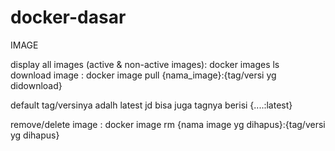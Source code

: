 # docker-dasar
IMAGE

display all images (active & non-active images): docker images ls
<br>
download image : docker image pull {nama_image}:{tag/versi yg didownload}<br>

default tag/versinya adalh latest jd bisa juga tagnya berisi {....:latest}<br>

remove/delete image : docker image rm {nama image yg dihapus}:{tag/versi yg dihapus}